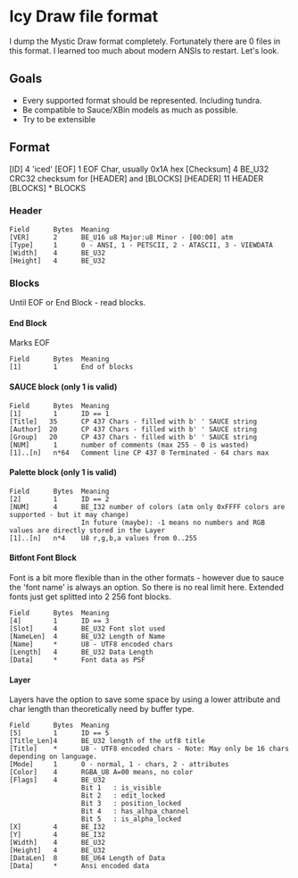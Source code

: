 # Icy Draw file format

I dump the Mystic Draw format completely. Fortunately there are 0 files in this format. 
I learned too much about modern ANSIs to restart.
Let's look.

## Goals

- Every supported format should be represented. Including tundra.
- Be compatible to Sauce/XBin models as much as possible.
- Try to be extensible


## Format
[ID]       4      'iced'
[EOF]      1      EOF Char, usually 0x1A hex
[Checksum] 4      BE_U32 CRC32 checksum for [HEADER] and [BLOCKS]
[HEADER]   11     HEADER
[BLOCKS]   *      BLOCKS
<EOF>

### Header
```
Field      Bytes  Meaning
[VER]      2      BE_U16 u8 Major:u8 Minor - [00:00] atm
[Type]     1      0 - ANSI, 1 - PETSCII, 2 - ATASCII, 3 - VIEWDATA
[Width]    4      BE_U32
[Height]   4      BE_U32

```

### Blocks
Until EOF or End Block - read blocks.

#### End Block
Marks EOF
```
Field      Bytes  Meaning
[1]        1      End of blocks
```

#### SAUCE block (only 1 is valid)
```
Field      Bytes  Meaning
[1]        1      ID == 1
[Title]   35      CP 437 Chars - filled with b' ' SAUCE string
[Author]  20      CP 437 Chars - filled with b' ' SAUCE string
[Group]   20      CP 437 Chars - filled with b' ' SAUCE string
[NUM]      1      number of comments (max 255 - 0 is wasted)
[1]..[n]   n*64   Comment line CP 437 0 Terminated - 64 chars max
```

#### Palette block (only 1 is valid)
```
Field      Bytes  Meaning
[2]        1      ID == 2
[NUM]      4      BE_I32 number of colors (atm only 0xFFFF colors are supported - but it may change)
                  In future (maybe): -1 means no numbers and RGB values are directly stored in the Layer    
[1]..[n]   n*4    U8 r,g,b,a values from 0..255
```

#### Bitfont Font Block
Font is a bit more flexible than in the other formats - however due to sauce the 'font name' is always an option.
So there is no real limit here. Extended fonts just get splitted into 2 256 font blocks.

```
Field      Bytes  Meaning
[4]        1      ID == 3
[Slot]     4      BE_U32 Font slot used
[NameLen]  4      BE_U32 Length of Name
[Name]     *      U8 - UTF8 encoded chars
[Length]   4      BE_U32 Data Length
[Data]     *      Font data as PSF
```

#### Layer
Layers have the option to save some space by using a lower attribute and char length than theoretically need by buffer type.

```
Field      Bytes  Meaning
[5]        1      ID == 5
[Title_Len]4      BE_U32 length of the utf8 title
[Title]    *      U8 - UTF8 encoded chars - Note: May only be 16 chars depending on language.
[Mode]     1      0 - normal, 1 - chars, 2 - attributes
[Color]    4      RGBA_U8 A=00 means, no color
[Flags]    4      BE_U32
                  Bit 1   : is_visible
                  Bit 2   : edit_locked
                  Bit 3   : position_locked
                  Bit 4   : has_alhpa_channel
                  Bit 5   : is_alpha_locked
[X]        4      BE_I32
[Y]        4      BE_I32
[Width]    4      BE_U32
[Height]   4      BE_U32
[DataLen]  8      BE_U64 Length of Data
[Data]     *      Ansi encoded data
```
